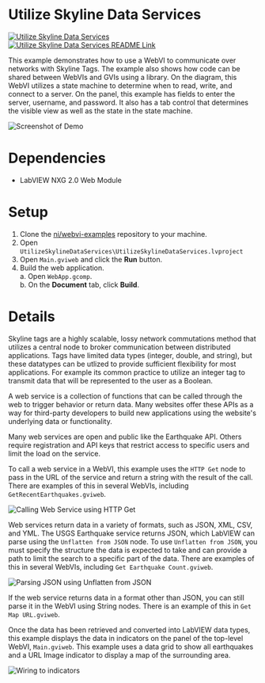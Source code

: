 # Utilize Skyline Data Services
[![Utilize Skyline Data Services](https://img.shields.io/badge/Details-Demo_Link-green.svg)](https://ni.github.io/ZZZZZZZZZZZZZ)
[![Utilize Skyline Data Services README Link](https://img.shields.io/badge/Details-README_Link-orange.svg)](https://github.com/ni/webvi-examples/tree/master/XXXXXXXXXX)

This example demonstrates how to use a WebVI to communicate over networks with Skyline Tags. The example also shows how code can be shared between WebVIs and GVIs using a library.  On the diagram, this WebVI utilizes a state machine to determine when to read, write, and connect to a server. On the panel, this example has fields to enter the server, username, and password. It also has a tab control that determines the visible view as well as the state in the state machine.

![Screenshot of Demo](https://ni.github.io/webvi-examples/UtilizeSkylineDataServices/Screenshot.gif)

# Dependencies
- LabVIEW NXG 2.0 Web Module

# Setup
1. Clone the [ni/webvi-examples](https://github.com/ni/webvi-examples) repository to your machine.
2. Open `UtilizeSkylineDataServices\UtilizeSkylineDataServices.lvproject`
3. Open `Main.gviweb` and click the **Run** button.
4. Build the web application.  
  a. Open `WebApp.gcomp`.  
  b. On the **Document** tab, click **Build**.

# Details
Skyline tags are a highly scalable, lossy network commutations method that utilizes a central node to broker communication between distributed applications. Tags have limited data types (integer, double, and string), but these datatypes can be utlized to provide sufficient flexibility for most applications. For example its common practice to utilize an integer tag to transmit data that will be represented to the user as a Boolean. 





A web service is a collection of functions that can be called through the web to trigger behavior or return data. Many websites offer these APIs as a way for third-party developers to build new applications using the website's underlying data or functionality.

Many web services are open and public like the Earthquake API. Others require registration and API keys that restrict access to specific users and limit the load on the service.

To call a web service in a WebVI, this example uses the `HTTP Get` node to pass in the URL of the service and return a string with the result of the call. There are examples of this in several WebVIs, including `GetRecentEarthquakes.gviweb`.

![Calling Web Service using HTTP Get](img/HTTPGet.png)

Web services return data in a variety of formats, such as JSON, XML, CSV, and YML. The USGS Earthquake service returns JSON, which LabVIEW can parse using the `Unflatten from JSON` node. To use `Unflatten from JSON`, you must specify the structure the data is expected to take and can provide a path to limit the search to a specific part of the data. There are examples of this in several WebVIs, including `Get Earthquake Count.gviweb`.

![Parsing JSON using Unflatten from JSON](img/UnflattenJSON.PNG)

If the web service returns data in a format other than JSON, you can still parse it in the WebVI using String nodes. There is an example of this in `Get Map URL.gviweb`.

Once the data has been retrieved and converted into LabVIEW data types, this example displays the data in indicators on the panel of the top-level WebVI, `Main.gviweb`. This example uses a data grid to show all earthquakes and a URL Image indicator to display a map of the surrounding area.

![Wiring to indicators](img/Indicators.PNG)
